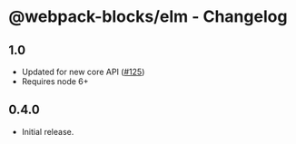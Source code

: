 # @webpack-blocks/elm - Changelog

## 1.0

- Updated for new core API ([#125](https://github.com/andywer/webpack-blocks/issues/125))
- Requires node 6+

## 0.4.0

- Initial release.
